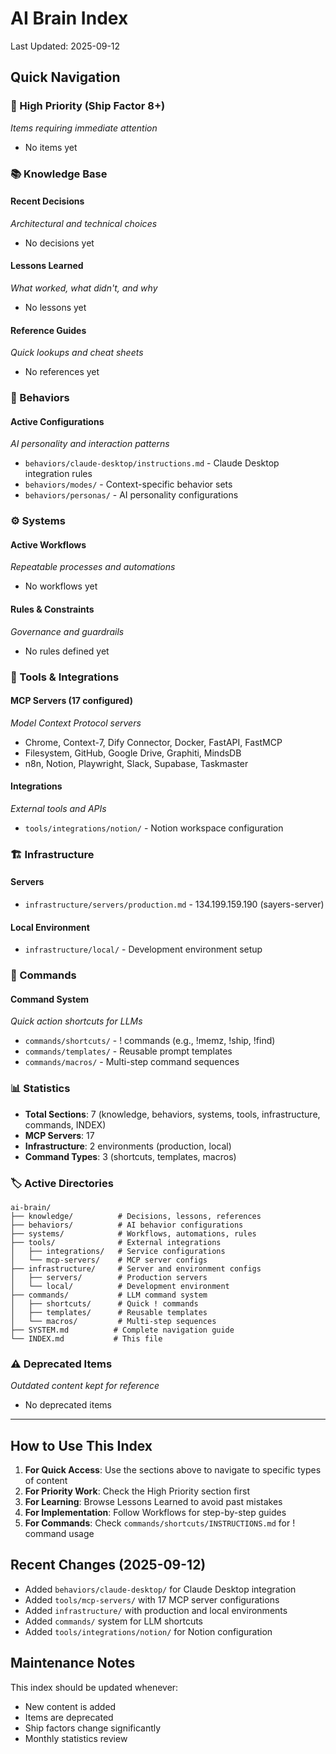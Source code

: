 # AI Brain Index

Last Updated: 2025-09-12

## Quick Navigation

### 🚀 High Priority (Ship Factor 8+)
*Items requiring immediate attention*

- No items yet

### 📚 Knowledge Base

#### Recent Decisions
*Architectural and technical choices*

- No decisions yet

#### Lessons Learned
*What worked, what didn't, and why*

- No lessons yet

#### Reference Guides
*Quick lookups and cheat sheets*

- No references yet

### 🤖 Behaviors

#### Active Configurations
*AI personality and interaction patterns*

- `behaviors/claude-desktop/instructions.md` - Claude Desktop integration rules
- `behaviors/modes/` - Context-specific behavior sets
- `behaviors/personas/` - AI personality configurations

### ⚙️ Systems

#### Active Workflows
*Repeatable processes and automations*

- No workflows yet

#### Rules & Constraints
*Governance and guardrails*

- No rules defined yet

### 🔧 Tools & Integrations

#### MCP Servers (17 configured)
*Model Context Protocol servers*

- Chrome, Context-7, Dify Connector, Docker, FastAPI, FastMCP
- Filesystem, GitHub, Google Drive, Graphiti, MindsDB
- n8n, Notion, Playwright, Slack, Supabase, Taskmaster

#### Integrations
*External tools and APIs*

- `tools/integrations/notion/` - Notion workspace configuration

### 🏗️ Infrastructure

#### Servers
- `infrastructure/servers/production.md` - 134.199.159.190 (sayers-server)

#### Local Environment
- `infrastructure/local/` - Development environment setup

### 📝 Commands

#### Command System
*Quick action shortcuts for LLMs*

- `commands/shortcuts/` - ! commands (e.g., !memz, !ship, !find)
- `commands/templates/` - Reusable prompt templates
- `commands/macros/` - Multi-step command sequences

### 📊 Statistics

- **Total Sections**: 7 (knowledge, behaviors, systems, tools, infrastructure, commands, INDEX)
- **MCP Servers**: 17
- **Infrastructure**: 2 environments (production, local)
- **Command Types**: 3 (shortcuts, templates, macros)

### 🏷️ Active Directories

```
ai-brain/
├── knowledge/          # Decisions, lessons, references
├── behaviors/          # AI behavior configurations
├── systems/            # Workflows, automations, rules
├── tools/              # External integrations
│   ├── integrations/   # Service configurations
│   └── mcp-servers/    # MCP server configs
├── infrastructure/     # Server and environment configs
│   ├── servers/        # Production servers
│   └── local/          # Development environment
├── commands/           # LLM command system
│   ├── shortcuts/      # Quick ! commands
│   ├── templates/      # Reusable templates
│   └── macros/         # Multi-step sequences
├── SYSTEM.md          # Complete navigation guide
└── INDEX.md           # This file
```

### ⚠️ Deprecated Items

*Outdated content kept for reference*

- No deprecated items

---

## How to Use This Index

1. **For Quick Access**: Use the sections above to navigate to specific types of content
2. **For Priority Work**: Check the High Priority section first
3. **For Learning**: Browse Lessons Learned to avoid past mistakes
4. **For Implementation**: Follow Workflows for step-by-step guides
5. **For Commands**: Check `commands/shortcuts/INSTRUCTIONS.md` for ! command usage

## Recent Changes (2025-09-12)

- Added `behaviors/claude-desktop/` for Claude Desktop integration
- Added `tools/mcp-servers/` with 17 MCP server configurations
- Added `infrastructure/` with production and local environments
- Added `commands/` system for LLM shortcuts
- Added `tools/integrations/notion/` for Notion configuration

## Maintenance Notes

This index should be updated whenever:
- New content is added
- Items are deprecated
- Ship factors change significantly
- Monthly statistics review